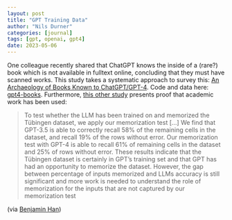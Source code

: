 ```yaml
---
layout: post
title: "GPT Training Data"
author: "Nils Durner"
categories: [journal]
tags: [gpt, openai, gpt4]
date: 2023-05-06
---
```


One colleague recently shared that ChatGPT knows the inside of a (rare?) book which is not available in fulltext online, concluding that they must have scanned works. This study takes a systematic approach to survey this: [An Archaeology of Books Known to ChatGPT/GPT-4](https://arxiv.org/abs/2305.00118). Code and data here: [gpt4-books](https://github.com/bamman-group/gpt4-books).
Furthermore, [this other study](https://arxiv.org/abs/2305.00050) presents proof that academic work has been used:
> To test whether the LLM has been trained on and memorized the Tübingen dataset, we apply our memorization test [...] We find that GPT-3.5 is able to correctly recall 58% of the remaining cells in the dataset, and recall 19% of the rows without error. Our memorization test with GPT-4 is able to recall 61% of remaining cells in the dataset and 25% of rows without error. These results indicate that the Tübingen dataset is certainly in GPT’s training set and that GPT has had an opportunity to memorize the dataset. However, the gap between percentage of inputs memorized and LLMs accuracy is still significant and more work is needed to understand the role of memorization for the inputs that are not captured by our memorization test

(via [Benjamin Han](https://www.linkedin.com/in/benjaminhan/))